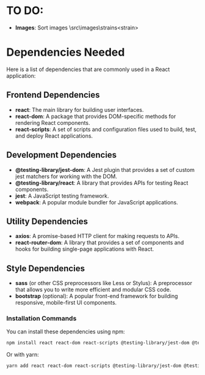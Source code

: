 # TO DO:
* **Images**: Sort images \src\images\strains\<strain>







# Dependencies Needed
Here is a list of dependencies that are commonly used in a React application:

## Frontend Dependencies
* **react**: The main library for building user interfaces.
* **react-dom**: A package that provides DOM-specific methods for rendering React components.
* **react-scripts**: A set of scripts and configuration files used to build, test, and deploy React applications.

## Development Dependencies
* **@testing-library/jest-dom**: A Jest plugin that provides a set of custom jest matchers for working with the DOM.
* **@testing-library/react**: A library that provides APIs for testing React components.
* **jest**: A JavaScript testing framework.
* **webpack**: A popular module bundler for JavaScript applications.

## Utility Dependencies
* **axios**: A promise-based HTTP client for making requests to APIs.
* **react-router-dom**: A library that provides a set of components and hooks for building single-page applications with React.

## Style Dependencies
* **sass** (or other CSS preprocessors like Less or Stylus): A preprocessor that allows you to write more efficient and modular CSS code.
* **bootstrap** (optional): A popular front-end framework for building responsive, mobile-first UI components.

### Installation Commands

You can install these dependencies using npm:
```bash
npm install react react-dom react-scripts @testing-library/jest-dom @testing-library/react jest webpack axios react-router-dom sass bootstrap
```
Or with yarn:
```bash
yarn add react react-dom react-scripts @testing-library/jest-dom @testing-library/react jest webpack axios react-router-dom sass bootstrap
```


